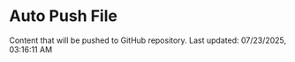 # Auto Push File

Content that will be pushed to GitHub repository.
Last updated: 07/23/2025, 03:16:11 AM